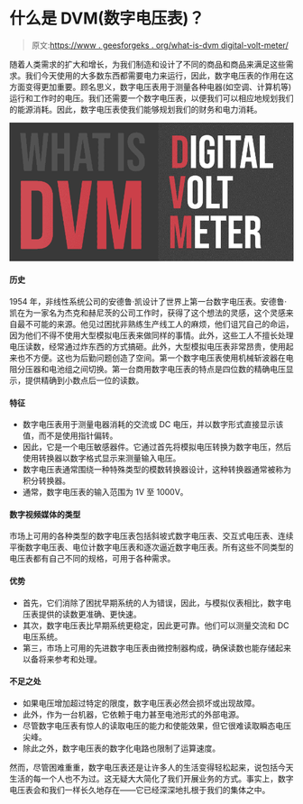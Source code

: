 # 什么是 DVM(数字电压表)？

> 原文:[https://www . geesforgeks . org/what-is-dvm digital-volt-meter/](https://www.geeksforgeeks.org/what-is-dvmdigital-volt-meter/)

随着人类需求的扩大和增长，为我们制造和设计了不同的商品和商品来满足这些需求。我们今天使用的大多数东西都需要电力来运行，因此，数字电压表的作用在这方面变得更加重要。顾名思义，数字电压表用于测量各种电器(如空调、计算机等)运行和工作时的电压。我们还需要一个数字电压表，以便我们可以相应地规划我们的能源消耗。因此，数字电压表使我们能够规划我们的财务和电力消耗。

![What-is-DVM](img/a81dcdcebc66fd0dc288fca613a1ba10.png)

#### 历史

1954 年，非线性系统公司的安德鲁·凯设计了世界上第一台数字电压表。安德鲁·凯在为一家名为杰克和赫尼茨的公司工作时，获得了这个想法的灵感，这个灵感来自最不可能的来源。他见过困扰非熟练生产线工人的麻烦，他们诅咒自己的命运，因为他们不得不使用大型模拟电压表来做同样的事情。此外，这些工人不擅长处理电压读数，经常通过炸东西的方式搞砸。此外，大型模拟电压表非常昂贵，使用起来也不方便。这也为后勤问题创造了空间。第一个数字电压表使用机械斩波器在电阻分压器和电池组之间切换。第一台商用数字电压表的特点是四位数的精确电压显示，提供精确到小数点后一位的读数。

#### 特征

*   数字电压表用于测量电器消耗的交流或 DC 电压，并以数字形式直接显示该值，而不是使用指针偏转。
*   因此，它是一个电压敏感器件。它通过首先将模拟电压转换为数字电压，然后使用转换器以数字格式显示来测量输入电压。
*   数字电压表通常围绕一种特殊类型的模数转换器设计，这种转换器通常被称为积分转换器。
*   通常，数字电压表的输入范围为 1V 至 1000V。

#### 数字视频媒体的类型

市场上可用的各种类型的数字电压表包括斜坡式数字电压表、交互式电压表、连续平衡数字电压表、电位计数字电压表和逐次逼近数字电压表。所有这些不同类型的电压表都有自己不同的规格，可用于各种需求。

#### 优势

*   首先，它们消除了困扰早期系统的人为错误，因此，与模拟仪表相比，数字电压表提供的读数更准确、更快速。
*   其次，数字电压表比早期系统更稳定，因此更可靠。他们可以测量交流和 DC 电压系统。
*   第三，市场上可用的先进数字电压表由微控制器构成，确保读数也能存储起来以备将来参考和处理。

#### 不足之处

*   如果电压增加超过特定的限度，数字电压表必然会损坏或出现故障。
*   此外，作为一台机器，它依赖于电力甚至电池形式的外部电源。
*   尽管数字电压表有惊人的读取电压的能力和使能效果，但它很难读取瞬态电压尖峰。
*   除此之外，数字电压表的数字化电路也限制了运算速度。

然而，尽管困难重重，数字电压表还是让许多人的生活变得轻松起来，说包括今天生活的每一个人也不为过。这无疑大大简化了我们开展业务的方式。事实上，数字电压表会和我们一样长久地存在——它已经深深地扎根于我们的集体之中。